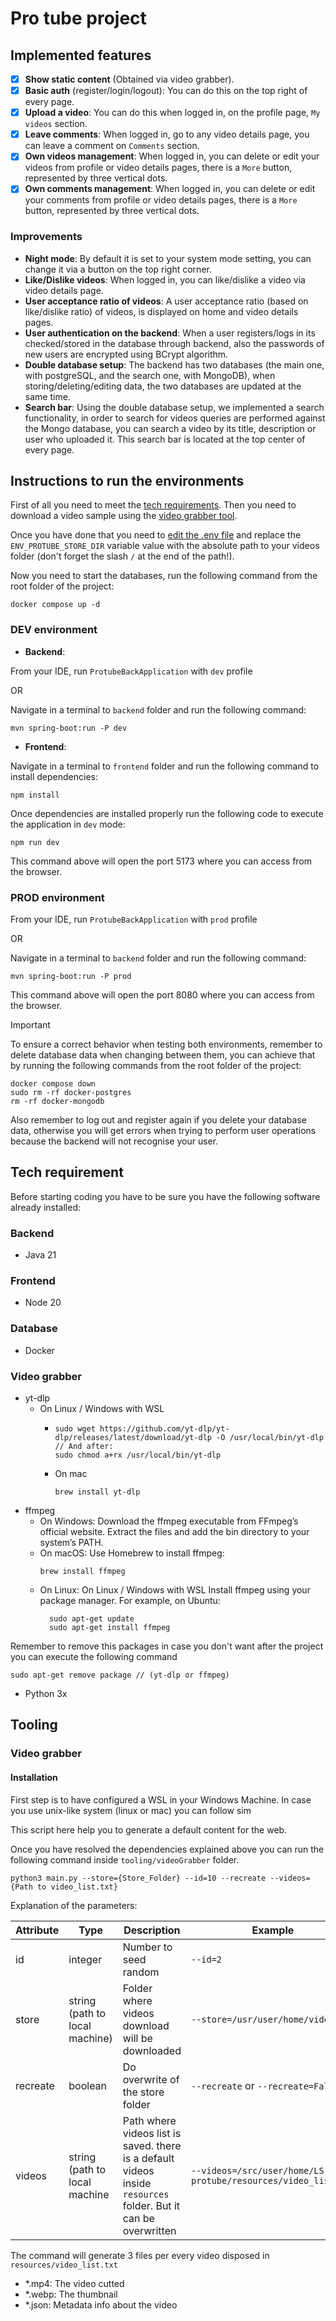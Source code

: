# Pro tube project

## Implemented features
- [X] **Show static content** (Obtained via video grabber).
- [X] **Basic auth** (register/login/logout): You can do this on the top right of every page.
- [X] **Upload a video**: You can do this when logged in, on the profile page, `My videos` section.
- [X] **Leave comments**: When logged in, go to any video details page, you can leave a comment on `Comments` section.
- [X] **Own videos management**: When logged in, you can delete or edit your videos from profile or video details pages, there is a `More` button, represented by three vertical dots.
- [X] **Own comments management**: When logged in, you can delete or edit your comments from profile or video details pages, there is a `More` button, represented by three vertical dots.

### Improvements

- **Night mode**: By default it is set to your system mode setting, you can change it via a button on the top right corner.
- **Like/Dislike videos**: When logged in, you can like/dislike a video via video details page.
- **User acceptance ratio of videos**: A user acceptance ratio (based on like/dislike ratio) of videos, is displayed on home and video details pages.
- **User authentication on the backend**: When a user registers/logs in its checked/stored in the database through backend, also the passwords of new users are encrypted using BCrypt algorithm.
- **Double database setup**: The backend has two databases (the main one, with postgreSQL, and the search one, with MongoDB), when storing/deleting/editing data, the two databases are updated at the same time.
- **Search bar**: Using the double database setup, we implemented a search functionality, in order to search for videos queries are performed against the Mongo database, you can search a video by its title, description or user who uploaded it. This search bar is located at the top center of every page.

## Instructions to run the environments

First of all you need to meet the [tech requirements](#tech-requirement). Then you need to download a video sample using the [video grabber tool](#tooling).

Once you have done that you need to [edit the .env file](backend/.env) and replace the `ENV_PROTUBE_STORE_DIR` variable value with the absolute path to your videos folder (don't forget the slash `/` at the end of the path!).

Now you need to start the databases, run the following command from the root folder of the project:

```commandline
docker compose up -d
```

### DEV environment

* **Backend**:

From your IDE, run `ProtubeBackApplication` with `dev` profile

OR

Navigate in a terminal to `backend` folder and run the following command:

```commandline
mvn spring-boot:run -P dev
```

* **Frontend**:

Navigate in a terminal to `frontend` folder and run the following command to install dependencies:

```commandline
npm install
```
Once dependencies are installed properly run the following code to execute the application in `dev` mode:

```commandline
npm run dev
```

This command above will open the port 5173 where you can access from the browser.

### PROD environment

From your IDE, run `ProtubeBackApplication` with `prod` profile

OR

Navigate in a terminal to `backend` folder and run the following command:

```commandline
mvn spring-boot:run -P prod
```

This command above will open the port 8080 where you can access from the browser.

>[!IMPORTANT]
>To ensure a correct behavior when testing both environments, remember to delete database data when changing between them, you can achieve that by running the following commands from the root folder of the project:
>```commandline
>docker compose down
>sudo rm -rf docker-postgres
>rm -rf docker-mongodb
>```
>
>Also remember to log out and register again if you delete your database data, otherwise you will get errors when trying to perform user operations because the backend will not recognise your user.

## Tech requirement

Before starting coding you have to be sure you have the following software already installed:

### Backend

* Java 21

### Frontend

* Node 20

### Database

* Docker
  
### Video grabber

* yt-dlp 
  * On Linux / Windows with WSL
    * ```commandline
      sudo wget https://github.com/yt-dlp/yt-dlp/releases/latest/download/yt-dlp -O /usr/local/bin/yt-dlp
      // And after:
      sudo chmod a+rx /usr/local/bin/yt-dlp
      ```
    * On mac
      ```commandline
      brew install yt-dlp
      ```
* ffmpeg
    * On Windows: Download the ffmpeg executable from FFmpeg’s official website. Extract the files and add the bin
      directory to your system’s PATH.
    * On macOS: Use Homebrew to install ffmpeg:
      ```commandline
      brew install ffmpeg
      ```
    * On Linux:  On Linux / Windows with WSL Install ffmpeg using your package manager. For example, on Ubuntu:
      ```commandline
        sudo apt-get update
        sudo apt-get install ffmpeg
      ```
      
Remember to remove this packages in case you don't want after the project you can execute the following command
```commandline
sudo apt-get remove package // (yt-dlp or ffmpeg)
```
* Python 3x

## Tooling

### Video grabber

#### Installation
First step is to have configured a WSL in your Windows Machine. In case you use unix-like system (linux or mac) you can follow sim

This script here help you to generate a default content for the web.

Once you have resolved the dependencies explained above you can run the following command inside `tooling/videoGrabber`
folder.

```commandline
python3 main.py --store={Store_Folder} --id=10 --recreate --videos={Path to video_list.txt}
```

Explanation of the parameters:

| Attribute | Type                           | Description                                                                                                     | Example                                                       |
|-----------|--------------------------------|-----------------------------------------------------------------------------------------------------------------|---------------------------------------------------------------|
| id        | integer                        | Number to seed random                                                                                           | `--id=2`                                                      |
| store     | string (path to local machine) | Folder where videos download will be downloaded                                                                 | `--store=/usr/user/home/videos`                               |
| recreate  | boolean                        | Do overwrite of the store folder                                                                                | `--recreate` or `--recreate=False`                            |
| videos    | string (path to local machine  | Path where videos list is saved. there is a default videos inside `resources` folder. But it can be overwritten | `--videos=/src/user/home/LS-protube/resources/video_list.txt` |

The command will generate 3 files per every video disposed in `resources/video_list.txt`

* *.mp4: The video cutted
* *.webp: The thumbnail
* *.json: Metadata info about the video
